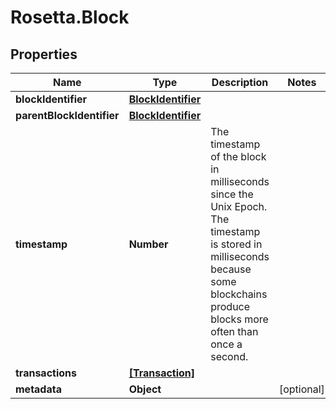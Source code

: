 # Rosetta.Block

## Properties

Name | Type | Description | Notes
------------ | ------------- | ------------- | -------------
**blockIdentifier** | [**BlockIdentifier**](BlockIdentifier.md) |  | 
**parentBlockIdentifier** | [**BlockIdentifier**](BlockIdentifier.md) |  | 
**timestamp** | **Number** | The timestamp of the block in milliseconds since the Unix Epoch. The timestamp is stored in milliseconds because some blockchains produce blocks more often than once a second. | 
**transactions** | [**[Transaction]**](Transaction.md) |  | 
**metadata** | **Object** |  | [optional] 


